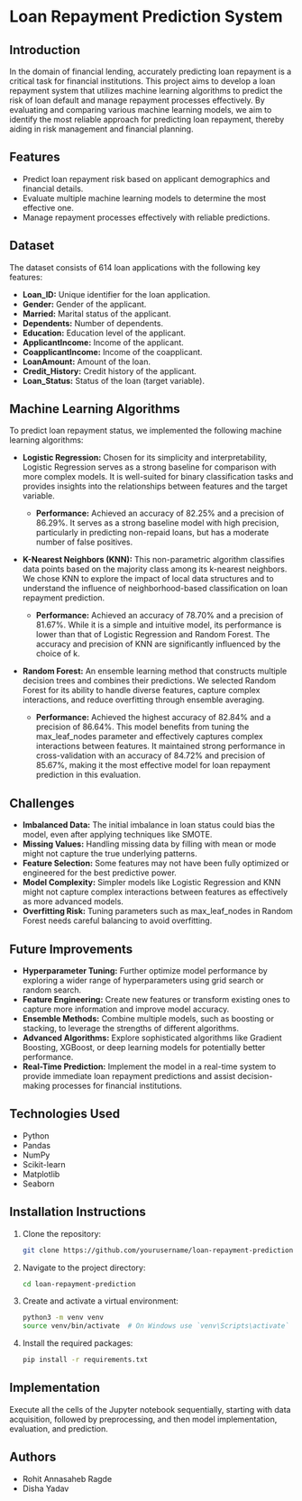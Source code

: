 # Loan Repayment Prediction System

## Introduction
In the domain of financial lending, accurately predicting loan repayment is a critical task for financial institutions. This project aims to develop a loan repayment system that utilizes machine learning algorithms to predict the risk of loan default and manage repayment processes effectively. By evaluating and comparing various machine learning models, we aim to identify the most reliable approach for predicting loan repayment, thereby aiding in risk management and financial planning.

## Features
- Predict loan repayment risk based on applicant demographics and financial details.
- Evaluate multiple machine learning models to determine the most effective one.
- Manage repayment processes effectively with reliable predictions.

## Dataset
The dataset consists of 614 loan applications with the following key features:
- **Loan_ID:** Unique identifier for the loan application.
- **Gender:** Gender of the applicant.
- **Married:** Marital status of the applicant.
- **Dependents:** Number of dependents.
- **Education:** Education level of the applicant.
- **ApplicantIncome:** Income of the applicant.
- **CoapplicantIncome:** Income of the coapplicant.
- **LoanAmount:** Amount of the loan.
- **Credit_History:** Credit history of the applicant.
- **Loan_Status:** Status of the loan (target variable).

## Machine Learning Algorithms
To predict loan repayment status, we implemented the following machine learning algorithms:

- **Logistic Regression:** Chosen for its simplicity and interpretability, Logistic Regression serves as a strong baseline for comparison with more complex models. It is well-suited for binary classification tasks and provides insights into the relationships between features and the target variable.
  - **Performance:** Achieved an accuracy of 82.25% and a precision of 86.29%. It serves as a strong baseline model with high precision, particularly in predicting non-repaid loans, but has a moderate number of false positives.

- **K-Nearest Neighbors (KNN):** This non-parametric algorithm classifies data points based on the majority class among its k-nearest neighbors. We chose KNN to explore the impact of local data structures and to understand the influence of neighborhood-based classification on loan repayment prediction.
  - **Performance:** Achieved an accuracy of 78.70% and a precision of 81.67%. While it is a simple and intuitive model, its performance is lower than that of Logistic Regression and Random Forest. The accuracy and precision of KNN are significantly influenced by the choice of k.

- **Random Forest:** An ensemble learning method that constructs multiple decision trees and combines their predictions. We selected Random Forest for its ability to handle diverse features, capture complex interactions, and reduce overfitting through ensemble averaging.
  - **Performance:** Achieved the highest accuracy of 82.84% and a precision of 86.64%. This model benefits from tuning the max_leaf_nodes parameter and effectively captures complex interactions between features. It maintained strong performance in cross-validation with an accuracy of 84.72% and precision of 85.67%, making it the most effective model for loan repayment prediction in this evaluation.

## Challenges
- **Imbalanced Data:** The initial imbalance in loan status could bias the model, even after applying techniques like SMOTE.
- **Missing Values:** Handling missing data by filling with mean or mode might not capture the true underlying patterns.
- **Feature Selection:** Some features may not have been fully optimized or engineered for the best predictive power.
- **Model Complexity:** Simpler models like Logistic Regression and KNN might not capture complex interactions between features as effectively as more advanced models.
- **Overfitting Risk:** Tuning parameters such as max_leaf_nodes in Random Forest needs careful balancing to avoid overfitting.

## Future Improvements
- **Hyperparameter Tuning:** Further optimize model performance by exploring a wider range of hyperparameters using grid search or random search.
- **Feature Engineering:** Create new features or transform existing ones to capture more information and improve model accuracy.
- **Ensemble Methods:** Combine multiple models, such as boosting or stacking, to leverage the strengths of different algorithms.
- **Advanced Algorithms:** Explore sophisticated algorithms like Gradient Boosting, XGBoost, or deep learning models for potentially better performance.
- **Real-Time Prediction:** Implement the model in a real-time system to provide immediate loan repayment predictions and assist decision-making processes for financial institutions.

## Technologies Used
- Python
- Pandas
- NumPy
- Scikit-learn
- Matplotlib
- Seaborn

## Installation Instructions
1. Clone the repository:
    ```bash
    git clone https://github.com/yourusername/loan-repayment-prediction.git
    ```
2. Navigate to the project directory:
    ```bash
    cd loan-repayment-prediction
    ```
3. Create and activate a virtual environment:
    ```bash
    python3 -m venv venv
    source venv/bin/activate  # On Windows use `venv\Scripts\activate`
    ```
4. Install the required packages:
    ```bash
    pip install -r requirements.txt
    ```

## Implementation 
Execute all the cells of the Jupyter notebook sequentially, starting with data acquisition, followed by preprocessing, and then model implementation, evaluation, and prediction.

## Authors
- Rohit Annasaheb Ragde
- Disha Yadav

